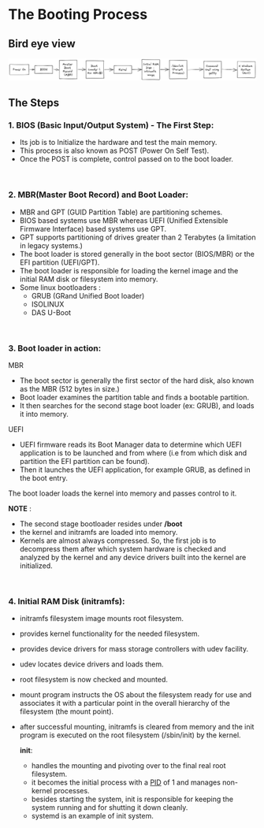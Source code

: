 # The Booting Process

## Bird eye view
![boot-process](../_assets/boot-process/linux-boot-process.png)

## The Steps

### 1. BIOS (Basic Input/Output System) - The First Step:
- Its job is to Initialize the hardware and test the main memory.
- This process is also known as POST (Power On Self Test).
- Once the POST is complete, control passed on to the boot loader.

<br />

### 2. MBR(Master Boot Record) and Boot Loader:
- MBR and GPT (GUID Partition Table) are partitioning schemes.
- BIOS based systems use MBR whereas UEFI (Unified Extensible Firmware Interface) based systems use GPT.
- GPT supports partitioning of drives greater than 2 Terabytes (a limitation in legacy systems.)
- The boot loader is stored generally in the boot sector (BIOS/MBR) or the EFI partition (UEFI/GPT).
- The boot loader is responsible for loading the kernel image and the initial RAM disk or filesystem into memory.
- Some linux bootloaders : 
    - GRUB (GRand Unified Boot loader)
    - ISOLINUX
    - DAS U-Boot
    
<br />

### 3. Boot loader in action:
MBR
- The boot sector is generally the first sector of the hard disk, also known as the MBR (512 bytes in size.)
- Boot loader examines the partition table and finds a bootable partition.
- It then searches for the second stage boot loader (ex: GRUB), and loads it into memory.

UEFI
- UEFI firmware reads its Boot Manager data to determine which UEFI application is to be launched and from where (i.e from which disk and partition the EFI partition can be found).
- Then it launches the UEFI application, for example GRUB, as defined in the boot entry.

The boot loader loads the kernel into memory and passes control to it.

**NOTE** : 
- The second stage bootloader resides under **/boot**
- the kernel and initramfs are loaded into memory.
- Kernels are almost always compressed. So, the first job is to decompress them after which system hardware is checked and analyzed by the kernel and any device drivers built into the kernel are initialized.

<br />

### 4. Initial RAM Disk (initramfs):
- initramfs filesystem image mounts root filesystem.
- provides kernel functionality for the needed filesystem.
- provides device drivers for mass storage controllers with udev facility.
- udev locates device drivers and loads them.
- root filesystem is now checked and mounted.
- mount program instructs the OS about the filesystem ready for use and associates it with a particular point in the overall hierarchy of the filesystem (the mount point).
- after successful mounting, initramfs is cleared from memory and the init program is executed on the root filesystem (/sbin/init) by the kernel.

    **init**:
    - handles the mounting and pivoting over to the final real root filesystem.
    - it becomes the initial process with a [PID](./process.md) of 1 and manages non-kernel processes.
    - besides starting the system, init is responsible for keeping the system running and for shutting it down cleanly.
    - systemd is an example of init system.